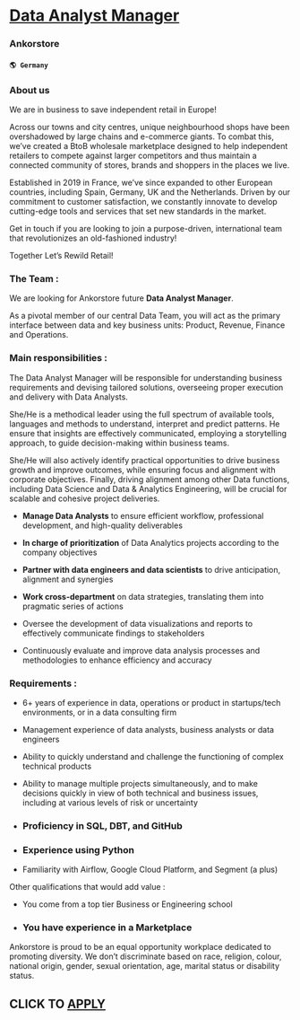 # [Data Analyst Manager](https://www.remotewlb.com/apply/data-analyst-manager)  
### Ankorstore  
#### `🌎 Germany`  

### About us

We are in business to save independent retail in Europe!

Across our towns and city centres, unique neighbourhood shops have been overshadowed by large chains and e-commerce giants. To combat this, we’ve created a BtoB wholesale marketplace designed to help independent retailers to compete against larger competitors and thus maintain a connected community of stores, brands and shoppers in the places we live.

Established in 2019 in France, we’ve since expanded to other European countries, including Spain, Germany, UK and the Netherlands. Driven by our commitment to customer satisfaction, we constantly innovate to develop cutting-edge tools and services that set new standards in the market.

Get in touch if you are looking to join a purpose-driven, international team that revolutionizes an old-fashioned industry!

Together Let’s Rewild Retail!

### The Team :

We are looking for Ankorstore future **Data Analyst Manager**.

As a pivotal member of our central Data Team, you will act as the primary interface between data and key business units: Product, Revenue, Finance and Operations.

### Main responsibilities :

The Data Analyst Manager will be responsible for understanding business requirements and devising tailored solutions, overseeing proper execution and delivery with Data Analysts.

She/He is a methodical leader using the full spectrum of available tools, languages and methods to understand, interpret and predict patterns. He ensure that insights are effectively communicated, employing a storytelling approach, to guide decision-making within business teams.

She/He will also actively identify practical opportunities to drive business growth and improve outcomes, while ensuring focus and alignment with corporate objectives. Finally, driving alignment among other Data functions, including Data Science and Data & Analytics Engineering, will be crucial for scalable and cohesive project deliveries.

  * **Manage Data Analysts** to ensure efficient workflow, professional development, and high-quality deliverables 

  * **In charge of prioritization** of Data Analytics projects according to the company objectives 

  * **Partner with data engineers and data scientists** to drive anticipation, alignment and synergies 

  * **Work cross-department** on data strategies, translating them into pragmatic series of actions 

  * Oversee the development of data visualizations and reports to effectively communicate findings to stakeholders 

  * Continuously evaluate and improve data analysis processes and methodologies to enhance efficiency and accuracy

### Requirements :

  * 6+ years of experience in data, operations or product in startups/tech environments, or in a data consulting firm 

  * Management experience of data analysts, business analysts or data engineers

  * Ability to quickly understand and challenge the functioning of complex technical products 

  * Ability to manage multiple projects simultaneously, and to make decisions quickly in view of both technical and business issues, including at various levels of risk or uncertainty 

  * ### Proficiency in SQL, DBT, and GitHub 

  * ### Experience using Python 

  * Familiarity with Airflow, Google Cloud Platform, and Segment (a plus) 

Other qualifications that would add value :

  * You come from a top tier Business or Engineering school 

  * ### You have experience in a Marketplace

Ankorstore is proud to be an equal opportunity workplace dedicated to promoting diversity. We don’t discriminate based on race, religion, colour, national origin, gender, sexual orientation, age, marital status or disability status.

  
## CLICK TO [APPLY](https://www.remotewlb.com/apply/data-analyst-manager)

